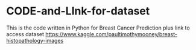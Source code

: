 # CODE-and-LInk-for-dataset
This is the code written in Python for Breast Cancer Prediction plus link to access dataset
https://www.kaggle.com/paultimothymooney/breast-histopathology-images
